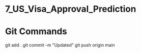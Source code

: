# 7_US_Visa_Approval_Prediction


# Git Commands
git add .
git commit -m "Updated"
git push origin main

